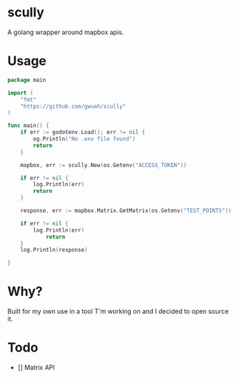 # scully

A golang wrapper around mapbox apis.

# Usage

```go
package main

import (
	"fmt"
  	"https://github.com/gwuah/scully"
)

func main() {
	if err := godotenv.Load(); err != nil {
		og.Println("No .env file found")
		return
	}

	mapbox, err := scully.New(os.Getenv("ACCESS_TOKEN"))

	if err != nil {
		log.Println(err)
		return
	}

	response, err := mapbox.Matrix.GetMatrix(os.Getenv("TEST_POINTS"))

	if err != nil {
		log.Println(err)
    		return
	}
	log.Println(response)

}
```

# Why?

Built for my own use in a tool T'm working on and I decided to open source it.

# Todo

- [] Matrix API
